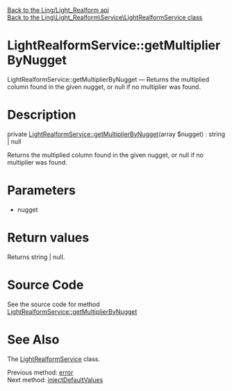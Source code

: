 [Back to the Ling/Light_Realform api](https://github.com/lingtalfi/Light_Realform/blob/master/doc/api/Ling/Light_Realform.md)<br>
[Back to the Ling\Light_Realform\Service\LightRealformService class](https://github.com/lingtalfi/Light_Realform/blob/master/doc/api/Ling/Light_Realform/Service/LightRealformService.md)


LightRealformService::getMultiplierByNugget
================



LightRealformService::getMultiplierByNugget — Returns the multiplied column found in the given nugget, or null if no multiplier was found.




Description
================


private [LightRealformService::getMultiplierByNugget](https://github.com/lingtalfi/Light_Realform/blob/master/doc/api/Ling/Light_Realform/Service/LightRealformService/getMultiplierByNugget.md)(array $nugget) : string | null




Returns the multiplied column found in the given nugget, or null if no multiplier was found.




Parameters
================


- nugget

    


Return values
================

Returns string | null.








Source Code
===========
See the source code for method [LightRealformService::getMultiplierByNugget](https://github.com/lingtalfi/Light_Realform/blob/master/Service/LightRealformService.php#L885-L899)


See Also
================

The [LightRealformService](https://github.com/lingtalfi/Light_Realform/blob/master/doc/api/Ling/Light_Realform/Service/LightRealformService.md) class.

Previous method: [error](https://github.com/lingtalfi/Light_Realform/blob/master/doc/api/Ling/Light_Realform/Service/LightRealformService/error.md)<br>Next method: [injectDefaultValues](https://github.com/lingtalfi/Light_Realform/blob/master/doc/api/Ling/Light_Realform/Service/LightRealformService/injectDefaultValues.md)<br>

